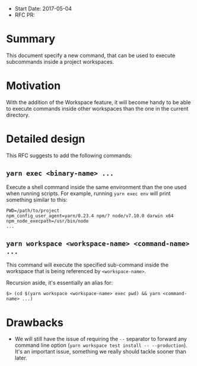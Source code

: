 - Start Date: 2017-05-04
- RFC PR:

# Summary

This document specify a new command, that can be used to execute subcommands inside a project workspaces.

# Motivation

With the addition of the Workspace feature, it will become handy to be able to execute commands inside other workspaces than the one in the current directory.

# Detailed design

This RFC suggests to add the following commands:

## `yarn exec <binary-name> ...`

Execute a shell command inside the same environment than the one used when running scripts. For example, running `yarn exec env` will print something similar to this:

```
PWD=/path/to/project
npm_config_user_agent=yarn/0.23.4 npm/? node/v7.10.0 darwin x64
npm_node_execpath=/usr/bin/node
...
```

## `yarn workspace <workspace-name> <command-name> ...`

This command will execute the specified sub-command inside the workspace that is being referenced by `<workspace-name>`.

Recursion aside, it's essentially an alias for:

```
$> (cd $(yarn workspace <workspace-name> exec pwd) && yarn <command-name> ...)
```

# Drawbacks

- We will still have the issue of requiring the `--` separator to forward any command line option (`yarn workspace test install -- --production`). It's an important issue, something we really should tackle sooner than later.
